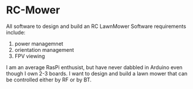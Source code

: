 # RC-Mower
All software to design and build an RC LawnMower
Software requirements include:
1) power managemnet
2) orientation management
3) FPV viewing 

I am an average RasPi enthusist, but have never dabbled in Arduino even though I own 2-3 boards. I want to design and build a lawn mower that can be controlled either by RF or by BT.
